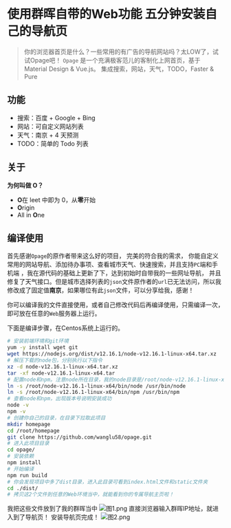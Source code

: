 # 使用群晖自带的Web功能 五分钟安装自己的导航页
> 你的浏览器首页是什么？一些常用的有广告的导航网站吗？太LOW了，试试Opage吧！
> `Opage` 是一个充满极客范儿的客制化上网首页，基于 Material Design & Vue.js。
> 集成搜索，网站，天气，TODO，Faster & Pure

## 功能   

- 搜索：百度 + Google + Bing
- 网站：可自定义网站列表
- 天气：南京 + 4 天预测
- TODO：简单的 Todo 列表
## 关于

**为何叫做 O？**

- **O**在 leet 中即为 0，从**零**开始
- **O**rigin
- All in **O**ne

## 编译使用

首先感谢`Opage`的原作者带来这么好的项目， 完美的符合我的需求， 你能自定义常用的网站导航、添加待办事项、查看城市天气、快速搜索，并且支持`PC`端和手机端 ，我在源代码的基础上更新了下，达到初始时自带我的一些网址导航， 并且修复了天气接口。但是城市选择列表的`json`文件原作者的`url`已无法访问，所以我修改成了固定值**南京**，如果哪位有此`json`文件，可以分享给我，感谢！

你可以编译我的文件直接使用，或者自己修改代码后再编译使用，只需编译一次，即可放在任意的`Web`服务器上运行。

下面是编译步骤，在Centos系统上运行的。

```bash
# 安装前端环境和git环境
yum -y install wget git
wget https://nodejs.org/dist/v12.16.1/node-v12.16.1-linux-x64.tar.xz
# 解压下载的node包，分别执行以下指令
xz -d node-v12.16.1-linux-x64.tar.xz
tar -xf node-v12.16.1-linux-x64.tar
# 配置node和npm。注意node所在目录，我的node目录是/root/node-v12.16.1-linux-x64
ln -s /root/node-v12.16.1-linux-x64/bin/node /usr/bin/node
ln -s /root/node-v12.16.1-linux-x64/bin/npm /usr/bin/npm
# 查看node和npm，出现版本号说明安装成功
node -v
npm -v
# 创建你自己的目录，在目录下拉取此项目
mkdir homepage
cd /root/homepage
git clone https://github.com/wanglu58/opage.git
# 进入此项目目录
cd opage/
# 安装依赖
npm install
# 开始编译
npm run build
# 你会发现项目中多了dist目录，进入此目录可看到index.html文件和static文件夹
cd ./dist/
# 拷贝这2个文件到任意的Web环境当中，就能看到你的专属导航主页啦！
```

我把这些文件放到了我的群晖当中
![图1.png][1]
直接浏览器输入群晖IP地址，就进入到了导航页！ 安装导航页完成！
![图2.png][2]


[1]: https://www.xkblogs.com/usr/uploads/2020/04/2693023232.png
[2]: https://www.xkblogs.com/usr/uploads/2020/04/1970665077.png